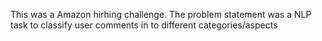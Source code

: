 This was a Amazon hirhing challenge. The problem statement was a NLP task to classify user comments in to different categories/aspects
